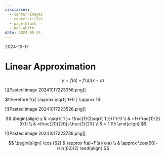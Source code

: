 ```yaml
---
cssclasses:
  - center-images
  - center-titles
  - page-black
  - pen-white
date: 2024-09-24
---
```

2024-10-17

# Linear Approximation

$$
y=f(a)+f'(a)(x-a)
$$

![[Pasted image 20241017223356.png]]

$\therefore f(x) \approx \sqrt{ 1+0 } \approx 1$

![[Pasted image 20241017223526.png]]

$$
\begin{align}
y & =\sqrt{ 1 }+ \frac{1}{2\sqrt{ 1 }}(1.1-1) \\
 & =1+\frac{1}{2}(0.1) \\
 & =\frac{20}{20}+\frac{1}{20} \\
 & = 1.05
\end{align}
$$

![[Pasted image 20241017223738.png]]

$$
\begin{align}
\cos (62) & \approx f(a)+f'(a)(x-a) \\
 & \approx \cos(60)-\sin(60)(2)
\end{align}
$$